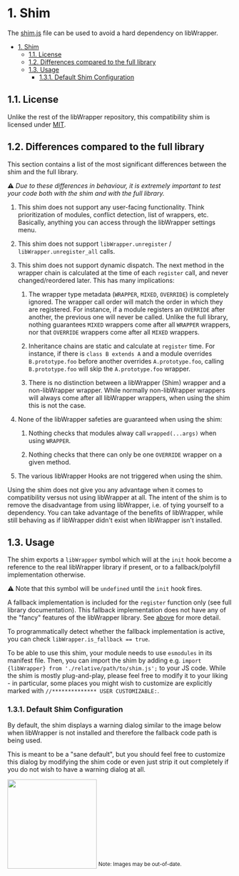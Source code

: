 # 1. Shim

The [shim.js](shim.js) file can be used to avoid a hard dependency on libWrapper.

- [1. Shim](#1-shim)
  - [1.1. License](#11-license)
  - [1.2. Differences compared to the full library](#12-differences-compared-to-the-full-library)
  - [1.3. Usage](#13-usage)
    - [1.3.1. Default Shim Configuration](#131-default-shim-configuration)



## 1.1. License

Unlike the rest of the libWrapper repository, this compatibility shim is licensed under [MIT](LICENSE).



## 1.2. Differences compared to the full library

This section contains a list of the most significant differences between the shim and the full library.

⚠ *Due to these differences in behaviour, it is extremely important to test your code both with the shim and with the full library.*

1. This shim does not support any user-facing functionality. Think prioritization of modules, conflict detection, list of wrappers, etc. Basically, anything you can access through the libWrapper settings menu.

2. This shim does not support `libWrapper.unregister` / `libWrapper.unregister_all` calls.

3. This shim does not support dynamic dispatch. The next method in the wrapper chain is calculated at the time of each `register` call, and never changed/reordered later. This has many implications:

    1. The wrapper type metadata (`WRAPPER`, `MIXED`, `OVERRIDE`) is completely ignored. The wrapper call order will match the order in which they are registered. For instance, if a module registers an `OVERRIDE` after another, the previous one will never be called. Unlike the full library, nothing guarantees `MIXED` wrappers come after all `WRAPPER` wrappers, nor that `OVERRIDE` wrappers come after all `MIXED` wrappers.

    2. Inheritance chains are static and calculate at `register` time. For instance, if there is `class B extends A` and a module overrides `B.prototype.foo` before another overrides `A.prototype.foo`, calling `B.prototype.foo` will skip the `A.prototype.foo` wrapper.

    3. There is no distinction between a libWrapper (Shim) wrapper and a non-libWrapper wrapper. While normally non-libWrapper wrappers will always come after all libWrapper wrappers, when using the shim this is not the case.

4. None of the libWrapper safeties are guaranteed when using the shim:

    1. Nothing checks that modules alway call `wrapped(...args)` when using `WRAPPER`.

    2. Nothing checks that there can only be one `OVERRIDE` wrapper on a given method.

5. The various libWrapper Hooks are not triggered when using the shim.

Using the shim does not give you any advantage when it comes to compatibility versus not using libWrapper at all. The intent of the shim is to remove the disadvantage from using libWrapper, i.e. of tying yourself to a dependency. You can take advantage of the benefits of libWrapper, while still behaving as if libWrapper didn't exist when libWrapper isn't installed.



## 1.3. Usage

The shim exports a `libWrapper` symbol which will at the `init` hook become a reference to the real libWrapper library if present, or to a fallback/polyfill implementation otherwise.

⚠ Note that this symbol will be `undefined` until the `init` hook fires.

A fallback implementation is included for the `register` function only (see full library documentation). This fallback implementation does not have any of the "fancy" features of the libWrapper library. See [above](#12-differences-compared-to-the-full-library) for more detail.

To programmatically detect whether the fallback implementation is active, you can check `libWrapper.is_fallback == true`.

To be able to use this shim, your module needs to use `esmodules` in its manifest file. Then, you can import the shim by adding e.g. `import {libWrapper} from './relative/path/to/shim.js';` to your JS code. While the shim is mostly plug-and-play, please feel free to modify it to your liking - in particular, some places you might wish to customize are explicitly marked with `//************** USER CUSTOMIZABLE:`.



### 1.3.1. Default Shim Configuration

By default, the shim displays a warning dialog similar to the image below when libWrapper is not installed and therefore the fallback code path is being used.

This is meant to be a "sane default", but you should feel free to customize this dialog by modifying the shim code or even just strip it out completely if you do not wish to have a warning dialog at all.

<img src="https://raw.githubusercontent.com/ruipin/fvtt-lib-wrapper/d54d5d8c5adbd34bc65396c31f042f3f9d8d6a24/example_warning_dialog.png" width="200">
<sup>Note: Images may be out-of-date.</sup>